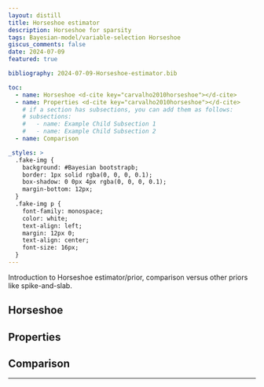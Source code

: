 ```yaml
---
layout: distill
title: Horseshoe estimator
description: Horseshoe for sparsity
tags: Bayesian-model/variable-selection Horseshoe
giscus_comments: false
date: 2024-07-09
featured: true

bibliography: 2024-07-09-Horseshoe-estimator.bib

toc:
  - name: Horseshoe <d-cite key="carvalho2010horseshoe"></d-cite>
  - name: Properties <d-cite key="carvalho2010horseshoe"></d-cite>
    # if a section has subsections, you can add them as follows:
    # subsections:
    #   - name: Example Child Subsection 1
    #   - name: Example Child Subsection 2
  - name: Comparison 

_styles: >
  .fake-img {
    background: #Bayesian bootstrapb;
    border: 1px solid rgba(0, 0, 0, 0.1);
    box-shadow: 0 0px 4px rgba(0, 0, 0, 0.1);
    margin-bottom: 12px;
  }
  .fake-img p {
    font-family: monospace;
    color: white;
    text-align: left;
    margin: 12px 0;
    text-align: center;
    font-size: 16px;
  }
---
```

Introduction to Horseshoe estimator/prior, comparison versus other priors like spike-and-slab.

## Horseshoe <d-cite key="carvalho2010horseshoe"></d-cite>

## Properties <d-cite key="carvalho2010horseshoe"></d-cite>



## Comparison <d-cite key="carvalho2010horseshoe"></d-cite>


---
